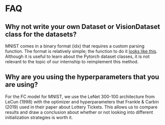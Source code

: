 # FAQ

## Why not write your own Dataset or VisionDataset class for the datasets?

MNIST comes in a binary format (idx) that requires a custom parsing function.
The format is relatively simple; the function to do it [looks like
this](https://github.com/pytorch/vision/blob/master/torchvision/datasets/mnist.py#L431-L457q).
Although it is useful to learn about the Pytorch dataset classes, it is not
relevant to the topic of our internship to reimplement this method.

## Why are you using the hyperparameters that you are using?

For the FC model for MNIST, we use the LeNet 300-100 architecture from LeCun
(1998) with the optimizer and hyperparameters that Frankle & Carbin (2019) used
in their paper about Lottery Tickets. This allows us to compare results and
draw a conclusion about whether or not looking into different initialization
strategies is worth it.
